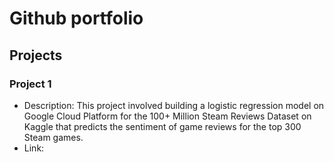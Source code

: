 # Github portfolio

## Projects

### Project 1
- Description: This project involved building a logistic regression model on Google Cloud Platform for the 100+ Million Steam Reviews Dataset on Kaggle that predicts the sentiment of game reviews for the top 300 Steam games.
- Link: 
